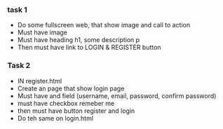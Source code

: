 ### task 1

- Do some fullscreen web, that show image and call to action
- Must have image
- Must have heading h1, some description p
- Then must have link to LOGIN & REGISTER button

### Task 2

- IN register.html
- Create an page that show login page
- Must have and field (username, email, password, confirm password)
- must have checkbox remeber me
- then must have button register and login
- Do teh same on login.html
